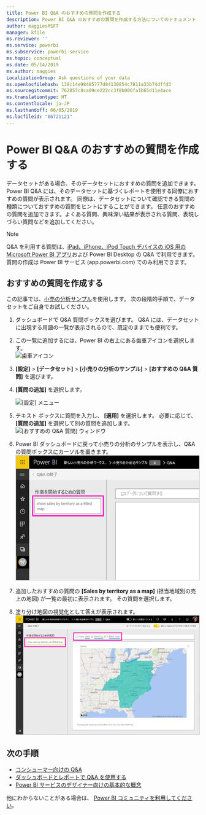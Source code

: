 ```yaml
---
title: Power BI Q&A のおすすめの質問を作成する
description: Power BI Q&A のおすすめの質問を作成する方法についてのドキュメント
author: maggiesMSFT
manager: kfile
ms.reviewer: ''
ms.service: powerbi
ms.subservice: powerbi-service
ms.topic: conceptual
ms.date: 05/14/2019
ms.author: maggies
LocalizationGroup: Ask questions of your data
ms.openlocfilehash: 138c14e98485777d84130854c7811a33b74dffd3
ms.sourcegitcommit: 762857c8ca09ce222cc3f8b006fa1b65d11e4ace
ms.translationtype: HT
ms.contentlocale: ja-JP
ms.lasthandoff: 06/05/2019
ms.locfileid: "66721121"
---
```

# <a name="create-featured-questions-for-power-bi-qa"></a>Power BI Q&A のおすすめの質問を作成する
データセットがある場合、そのデータセットにおすすめの質問を追加できます。 Power BI Q&A には、そのデータセットに基づくレポートを使用する同僚におすすめの質問が表示されます。  同僚は、データセットについて確認できる質問の種類についておすすめの質問をヒントにすることができます。 任意のおすすめの質問を追加できます。よくある質問、興味深い結果が表示される質問、表現しづらい質問などを追加してください。


> [!NOTE]
> Q&A を利用する質問は、[iPad、iPhone、iPod Touch デバイスの iOS 用の Microsoft Power BI アプリ](consumer/mobile/mobile-apps-ios-qna.md)および Power BI Desktop の Q&A で利用できます。 質問の作成は Power BI サービス (app.powerbi.com) でのみ利用できます。
> 

## <a name="create-a-featured-question"></a>おすすめの質問を作成する

この記事では、[小売の分析サンプル](sample-datasets.md)を使用します。 次の段階的手順で、データセットをご自身でお試しください。

1. ダッシュボードで Q&A 質問ボックスを選びます。   Q&A には、データセットに出現する用語の一覧が表示されるので、既定のままでも便利です。
2. この一覧に追加するには、Power BI の右上にある歯車アイコンを選択します。  
   ![歯車アイコン](media/service-q-and-a-create-featured-questions/pbi_gearicon2.jpg)
3. **[設定]** &gt; **[データセット]** &gt; **[小売りの分析のサンプル]** &gt; **[おすすめの Q&A 質問]** を選びます。  
4. **[質問の追加]** を選択します。
   
   ![[設定] メニュー](media/service-q-and-a-create-featured-questions/power-bi-settings.png)
5. テキスト ボックスに質問を入力し、 **[適用]** を選択します。   必要に応じて、 **[質問の追加]** を選択して別の質問を追加します。  
   ![[おすすめの Q&A 質問] ウィンドウ](media/service-q-and-a-create-featured-questions/power-bi-type-featured-question.png)
6. Power BI ダッシュボードに戻って小売りの分析のサンプルを表示し、Q&A の質問ボックスにカーソルを置きます。   
   ![Q&A 質問ボックスとおすすめの質問](media/service-q-and-a-create-featured-questions/power-bi-qna-featured-question-to-start.png)
7. 追加したおすすめの質問の **[Sales by territory as a map]** (担当地域別の売上の地図) が一覧の最初に表示されます。 その質問を選択します。  
8. 塗り分け地図の視覚化として答えが表示されます。  
   ![Q&A おすすめの質問の回答: マップの視覚エフェクト](media/service-q-and-a-create-featured-questions/power-bi-qna-featured-question.png)

## <a name="next-steps"></a>次の手順

- [コンシューマー向けの Q&A](consumer/end-user-q-and-a.md)  
- [ダッシュボードとレポートで Q&A を使用する](power-bi-tutorial-q-and-a.md)  
- [Power BI サービスのデザイナー向けの基本的な概念](service-basic-concepts.md)  

他にわからないことがある場合は、 [Power BI コミュニティを利用してください](http://community.powerbi.com/)。

